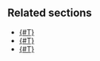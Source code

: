 ## Related sections

* [{#T}](../../faq/analytics.md)
* [{#T}](../../concepts/datamodel/table.md#column-oriented-tables)
* [{#T}](../../yql/reference/builtins/aggregation.md)